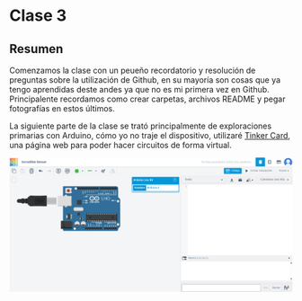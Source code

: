 # Clase 3
## Resumen
Comenzamos la clase con un peueño recordatorio y resolución de preguntas sobre la utilización de Github, en su mayoría son cosas que ya tengo aprendidas deste andes ya que no es mi primera vez en Github.
Principalente recordamos como crear carpetas, archivos README y pegar fotografías en estos últimos.

La siguiente parte de la clase se trató principalmente de exploraciones primarias con Arduino, cómo yo no traje el dispositivo, utilizaré [Tinker Card](https://www.tinkercad.com/things/1jfkEjWRtGt/editel), una página web para poder hacer circuitos de forma virtual.

![Tinkercad](ImagenesClase03/TinKerCad.png)
